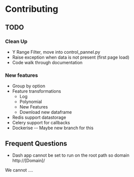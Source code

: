 # Contributing

## TODO

### Clean Up

* Y Range Filter, move into control_pannel.py
* Raise exception when data is not present (first page load)
* Code walk through documentation


### New features

* Group by option
* Feature transformations
  * Log
  * Polynomial
  * New Features
  * Download new dataframe
* Redis support datastorage
* Celery support for callbacks
* Dockerise -- Maybe new branch for this



## Frequent Questions

* Dash app cannot be set to run on the root path so domain http://[Domain]/

We cannot ....
